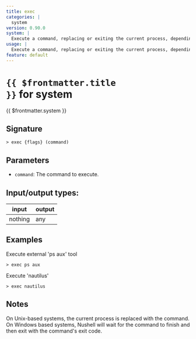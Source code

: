```yaml
---
title: exec
categories: |
  system
version: 0.90.0
system: |
  Execute a command, replacing or exiting the current process, depending on platform.
usage: |
  Execute a command, replacing or exiting the current process, depending on platform.
feature: default
---
```


<!-- This file is automatically generated. Please edit the command in https://github.com/nushell/nushell instead. -->

# <code>{{ $frontmatter.title }}</code> for system

<div class='command-title'>{{ $frontmatter.system }}</div>

## Signature

`> exec {flags} (command)`

## Parameters

- `command`: The command to execute.

## Input/output types:

| input   | output |
| ------- | ------ |
| nothing | any    |

## Examples

Execute external 'ps aux' tool

```nushell
> exec ps aux

```

Execute 'nautilus'

```nushell
> exec nautilus

```

## Notes

On Unix-based systems, the current process is replaced with the command.
On Windows based systems, Nushell will wait for the command to finish and then exit with the command's exit code.
